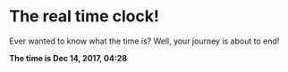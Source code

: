 # The real time clock!

Ever wanted to know what the time is? Well, your journey is about to end!

**The time is Dec 14, 2017, 04:28**